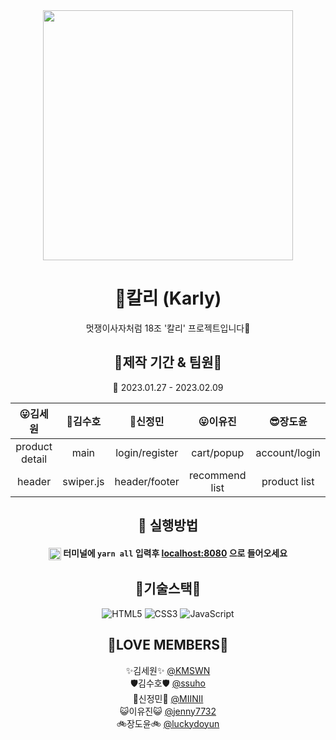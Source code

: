 <div align="center">

<img src="https://user-images.githubusercontent.com/83333217/215041892-e7ce6ffe-ec1d-4c73-897c-645eaf084e7c.png" width="400" />

# 💜칼리 (Karly)
멋쟁이사자처럼 18조 '칼리' 프로젝트입니다🦁

## 📅제작 기간 & 팀원💯

📅 2023.01.27 - 2023.02.09

  |😛김세원|🥰김수호|🤩신정민|😛이유진|😎장도윤
  |:--:|:--:|:--:|:--:|:--:|
  |product detail|main|login/register|cart/popup|account/login|
  |header|swiper.js|header/footer|recommend list|product list|  
  
## 🔑 실행방법
#### <img src="https://user-images.githubusercontent.com/83333217/217299675-7eaf6fb1-50ca-4f93-91e2-cef70a3cf6d5.png" width="20" align="center" /> 터미널에 `yarn all` 입력후 [localhost:8080](http://localhost:8080) 으로 들어오세요

  
## 🧠기술스택🧠
![HTML5](https://img.shields.io/badge/html5-%23E34F26.svg?style=for-the-badge&logo=html5&logoColor=white)
![CSS3](https://img.shields.io/badge/css3-%231572B6.svg?style=for-the-badge&logo=css3&logoColor=white)
![JavaScript](https://img.shields.io/badge/javascript-%23323330.svg?style=for-the-badge&logo=javascript&logoColor=%23F7DF1E)

## 💞LOVE MEMBERS💞 
✨김세원✨	[@KMSWN](https://github.com/KMSWN)  
🛡김수호🛡	[@ssuho](https://github.com/ssuho)  
🌊신정민🌊 [@MIINII](https://github.com/MIINII)  
😺이유진😺	[@jenny7732](https://github.com/jenny7732)  
🚲장도윤🚲	[@luckydoyun](https://github.com/luckydoyun)  
